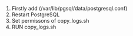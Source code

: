 
1. Firstly add (/var/lib/pgsql/data/postgresql.conf)
2. Restart PostgreSQL
3. Set permissons of copy_logs.sh
3. RUN copy_logs.sh
